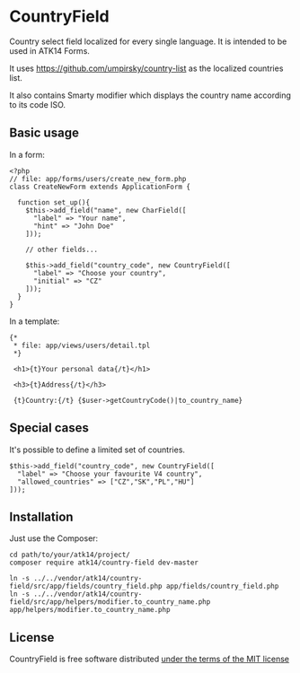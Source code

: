 CountryField
============

Country select field localized for every single language. It is intended to be used in ATK14 Forms.

It uses https://github.com/umpirsky/country-list as the localized countries list.

It also contains Smarty modifier which displays the country name according to its code ISO.

Basic usage
-----------

In a form:

    <?php
    // file: app/forms/users/create_new_form.php
    class CreateNewForm extends ApplicationForm {

      function set_up(){
        $this->add_field("name", new CharField([
          "label" => "Your name",
          "hint" => "John Doe"
        ]));

        // other fields...

        $this->add_field("country_code", new CountryField([
          "label" => "Choose your country",
          "initial" => "CZ"
        ]));
      }
    }

In a template:

    {*
     * file: app/views/users/detail.tpl
     *}

     <h1>{t}Your personal data{/t}</h1>

     <h3>{t}Address{/t}</h3>

     {t}Country:{/t} {$user->getCountryCode()|to_country_name}

Special cases
-------------

It's possible to define a limited set of countries.

    $this->add_field("country_code", new CountryField([
      "label" => "Choose your favourite V4 country",
      "allowed_countries" => ["CZ","SK","PL","HU"]
    ]));


Installation
------------

Just use the Composer:

    cd path/to/your/atk14/project/
    composer require atk14/country-field dev-master

    ln -s ../../vendor/atk14/country-field/src/app/fields/country_field.php app/fields/country_field.php
    ln -s ../../vendor/atk14/country-field/src/app/helpers/modifier.to_country_name.php app/helpers/modifier.to_country_name.php

License
-------

CountryField is free software distributed [under the terms of the MIT license](http://www.opensource.org/licenses/mit-license)
